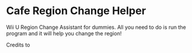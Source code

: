 # Cafe Region Change Helper
Wii U Region Change Assistant for dummies.
All you need to do is run the program and it will help you change the region!





Credits to <not done yet>

